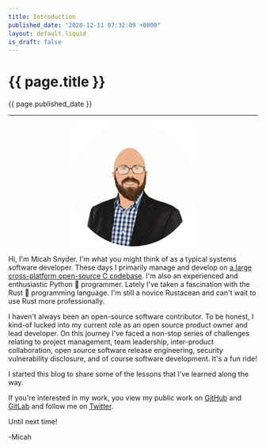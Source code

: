 ```yaml
---
title: Introduction
published_date: "2020-12-11 07:32:09 +0000"
layout: default.liquid
is_draft: false
---
```

# {{ page.title }}

{{ page.published_date }}

----

<center><img src="/images/me.png" width="250" height="250"></center>

Hi, I'm Micah Snyder. I'm what you might think of as a typical systems software developer. These days I primarily manage and develop on [a large cross-platform open-source C codebase](https://github.com/Cisco-Talos/clamav-devel). I'm also an experienced and enthusiastic Python 🐍 programmer. Lately I've taken a fascination with the Rust 🦀 programming language. I'm still a novice Rustacean and can't wait to use Rust more professionally.

I haven't always been an open-source software contributor. To be honest, I kind-of lucked into my current role as an open source product owner and lead developer. On this journey I've faced a non-stop series of challenges relating to project management, team leadership, inter-product collaboration, open source software release engineering, security vulnerability disclosure, and of course software development. It's a fun ride!

I started this blog to share some of the lessons that I've learned along the way.

If you're interested in my work, you view my public work on [GitHub](https://github.com/micahsnyder) and [GitLab](https://gitlab.com/micahsnyder) and follow me on [Twitter](https://twitter.com/0xC0000063).

Until next time!

-Micah
